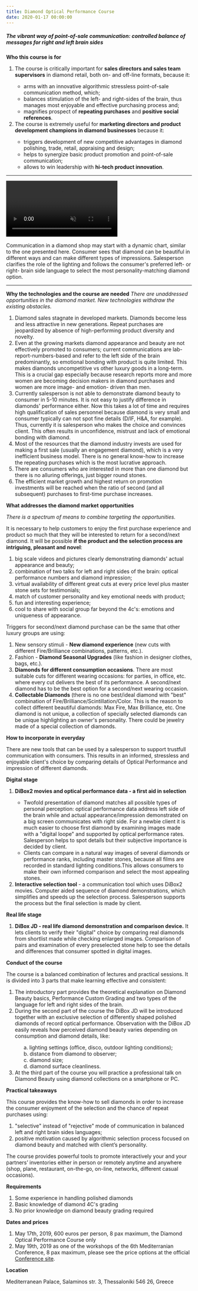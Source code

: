 ```yaml
---
title: Diamond Optical Performance Course
date: 2020-01-17 00:00:00
---
```


##### The vibrant way of point-of-sale communication: controlled balance of messages for right and left brain sides

**Who this course is for**
<ol type="disc" class="custom-full-program-padding">
  <li>The course is critically important for <b>sales directors and sales team supervisors</b> in diamond retail, both on- and off-line formats, because it:</li>
  <ol type="circle">
    <li style="list-style-type: circle">arms with an innovative algorithmic stressless point-of-sale communication method, which;</li>
    <li style="list-style-type: circle">balances stimulation of the left- and right-sides of the brain, thus manages most enjoyable and effective purchasing process and;</li>
    <li style="list-style-type: circle">magnifies prospect of <b>repeating purchases</b> and <b>positive social references</b>.</li>
  </ol>
  <li>The course is extremely useful for <b>marketing directors and product development champions in diamond businesses</b> because it:</li>
    <ol type="circle">
      <li style="list-style-type: circle">triggers development of new competitive advantages in diamond polishing, trade, retail, appraising and design;</li>
      <li style="list-style-type: circle">helps to synergize basic product promotion and point-of-sale communication;</li>
      <li style="list-style-type: circle">allows to win leadership with <b>hi-tech product innovation</b>.</li>
    </ol>
</ol>

---

<video style="width:60%" autoplay loop muted playsinline src="https://files-cdn.cutwise.com/workshop/Triangular-proximity-2019-05-14_for-presentation3_1.mp4"></video>

Communication in a diamond shop may start with a dynamic chart, similar to the one presented here. Consumer sees that diamond can be beautiful in different ways and can make different types of impressions.
Salesperson clarifies the role of the lighting and follows the consumer's preferred left- or right- brain side language to select the most personality-matching diamond option.

---

**Why the technologies and the course are needed**
_There are unaddressed opportunities in the diamond market. New technologies withdraw the existing obstacles._

<ul style="list-style: decimal">
  <li>Diamond sales stagnate in developed markets. Diamonds become less and less attractive in new generations. Repeat purchases are jeopardized by absence of high-performing product diversity and novelty.</li>
  <li>Even at the growing markets diamond appearance and beauty are not effectively promoted to consumers; current communications are lab-report-numbers-based and refer to the left side of the brain predominantly, so emotional bonding with product is quite limited. This makes diamonds uncompetitive vs other luxury goods in a long-term. This is a crucial gap especially because research reports more and more women are becoming decision makers in diamond purchases and women are more image- and emotion- driven  than men.</li>
  <li>Currently salesperson is not able to demonstrate diamond beauty to consumer in 5-10 minutes. It is not easy to justify difference in diamonds' performance either. Now this takes a lot of time and requires high qualification of sales personnel because diamond is very small and consumer typically can not spot fine details (D/IF, H&A, for example). Thus, currently it is salesperson who makes the choice and convinces client. This often results in unconfidence, mistrust and lack of emotional bonding with diamond.</li>
  <li>Most of the resources that the diamond industry invests are used for making a first sale (usually an engagement diamond), which is a very inefficient business model. There is no general know-how to increase the repeating purchases which is the most lucrative approach.</li>
  <li>There are consumers who are interested in more than one diamond but there is no alluring offerings, just bigger round stones.</li>
  <li>The efficient market growth and highest return on promotion investments will be reached when the ratio of second (and all subsequent) purchases to first-time purchase increases.</li>
</ul>

**What addresses the diamond market opportunities**

_There is a spectrum of means to combine targeting the opportunities._

It is necessary to help customers to enjoy the first purchase experience and product so much that they will be interested to return for a second/next diamond. It will be possible **if the product and the selection process are intriguing, pleasant and novel**:

<ol>
<li>big scale videos and pictures clearly demonstrating diamonds' actual appearance and beauty;</li>
<li>combination of two talks for left and right sides of the brain: optical performance numbers and diamond impression;</li>
<li>virtual availability of different great cuts at every price level plus master stone sets for testimonials;</li>
<li>match of customer personality and key emotional needs with product;</li>
<li>fun and interesting experience;</li>
<li>cool to share with social group far beyond the 4c's: emotions and uniqueness of appearance.</li>
</ol>

Triggers for second/next diamond purchase can be the same that other luxury groups are using:

<ol>
<li>New sensory stimuli - <strong>New diamond experience</strong> (new cuts with different Fire/Brilliance combinations, patterns, etc.).</li>
<li>Fashion - <strong>Diamond Seasonal Upgrades</strong> (like fashion in designer clothes, bags, etc.).</li>
<li><strong>Diamonds for different consumption occasions</strong>. There are most suitable cuts for different wearing occasions: for parties, in office, etc. where every cut delivers the best of its performance. A second/next diamond has to be the best option for a second/next wearing occasion.</li>
<li><strong>Collectable Diamonds</strong> (there is no one best/ideal diamond with "best" combination of Fire/Brilliance/Scintillation/Color. This is the reason to collect different beautiful diamonds: Max Fire, Max Brilliance, etc. One diamond is not unique, a collection of specially selected diamonds can be unique highlighting an owner's personality. There could be jewelry made of a special collection of diamonds.</li>
</ol>

**How to incorporate in everyday**

There are new tools that can be used by a salesperson to support trustfull communication with consumers. This results in an informed, stressless and enjoyable client's choice by comparing details of Optical Performance and impression of different diamonds.

**Digital stage**

<ol type="disc" class="custom-full-program-padding">
  <li><b>DiBox2 movies and optical performance data - a first aid in selection</b></li>
  <ol type="circle">
    <li style="list-style-type: circle">Twofold presentation of diamond matches all possible types of personal perception: optical performance data address left side of the brain while and actual appearance/impression demonstrated on a big screen communicates with right side. For a newbie client it is much easier to choose first diamond by examining images made with a "digital loope" and supported by optical performance rates. Salesperson helps to spot details but their subjective importance is decided by client.</li>
    <li style="list-style-type: circle">Clients can compare in a natural way images of several diamonds or performance ranks, including master stones, because all films are recorded in standard lighting conditions.This allows consumers to make their own informed comparison and select the most appealing stones.</li>
  </ol>
  <li><b>Interactive selection tool</b> - a communication tool which uses DiBox2 movies. Computer aided sequence of diamond demonstrations, which simplifies and speeds up the selection process. Salesperson supports the process but the final selection is made by client.</li>
</ol>

**Real life stage**
<ol type="disc" class="custom-full-program-padding">
  <li><b>DiBox JD - real life diamond demonstration and comparison device.</b> It lets clients to verify their "digital" choice by comparing real diamonds from shortlist made while checking enlarged images. Comparison of pairs and examination of every preselected stone help to see the details and differences that consumer spotted in digital images.</li>
</ol>

**Conduct of the course**

The course is a balanced combination of lectures and practical sessions. It is divided into 3 parts that make learning effective and consistent:

<ul class="custom-full-program-padding" style="list-style-type: decimal">
  <li>The introductory part provides the theoretical explanation on Diamond Beauty basics,  Performance Custom Grading and two types of the language for left and right sides of the brain.</li>
  <li>During the second part of the course the DiBox JD will be introduced together with an exclusive selection of differently shaped polished diamonds of record optical performance. Observation with the DiBox JD easily reveals how perceived diamond beauty varies depending on consumption and diamond details, like:</li>
  <ul type="a" style="list-style-type: lower-alpha; list-style-position: inside; margin-bottom: 0">
    <li>lighting settings (office, disco, outdoor lighting conditions);</li>
    <li>distance from diamond to observer;</li>
    <li>diamond size;</li>
    <li>diamond surface cleanliness.</li>
  </ul>
  <li>At the third part of the course you will practice a professional talk on Diamond Beauty using diamond collections on a smartphone or PC.</li>
</ul>

**Practical takeaways**

This course provides the know-how to sell diamonds in order to increase the consumer enjoyment of the selection and the chance of repeat purchases using:

<ol>
<li>"selective" instead of "rejective" mode of communication in balanced left and right brain sides languages;</li>
<li>positive motivation caused by algorithmic selection process focused on diamond beauty and matched with client’s personality.</li>
</ol>

The course provides powerful tools to promote interactively your and your partners’ inventories either in person or remotely anytime and anywhere (shop, plane, restaurant, on-the-go, on-line, networks, different casual occasions).

**Requirements**

<ol>
<li>Some experience in handling polished diamonds</li>
<li>Basic knowledge of diamond 4C's  grading</li>
<li>No prior knowledge on diamond beauty grading required</li>
</ol>

**Dates and prices**

<ol>
<li>May 17th, 2019, 600 euros per person, 8 pax maximum, the Diamond Optical Performance Course only</li>
<li>May 19th, 2019 as one of the workshops of the 6th Mediterranian Conference, 8 pax maximum, please see the price options at the official <a target='_blank' rel='noopener noreferrer' href="https://www.gemconference.com/workshops">Conference site</a>.</li>
</ol>

**Location**

Mediterranean Palace, Salaminos str. 3, Thessaloniki 546 26, Greece
